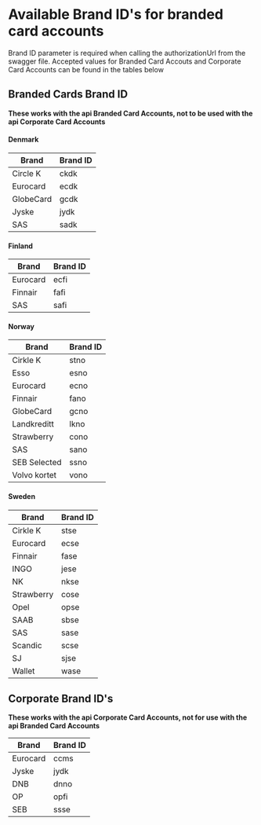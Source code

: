 # Available Brand ID's for branded card accounts

Brand ID parameter is required when calling the authorizationUrl from the swagger file.
Accepted values for Branded Card Accouts and Corporate Card Accounts can be found in the tables below

## Branded Cards Brand ID 
**These works with the api Branded Card Accounts, not to be used with the api Corporate Card Accounts**

#### Denmark

Brand | Brand ID
------------ | -------------
Circle K | ckdk
Eurocard| ecdk
GlobeCard | gcdk
Jyske | jydk
SAS | sadk

#### Finland

Brand | Brand ID
------------ | -------------
Eurocard| ecfi
Finnair | fafi
SAS | safi

#### Norway

Brand | Brand ID
------------ | -------------
Cirkle K | stno
Esso | esno
Eurocard | ecno
Finnair | fano
GlobeCard | gcno
Landkreditt | lkno
Strawberry | cono
SAS | sano
SEB Selected | ssno
Volvo kortet | vono


#### Sweden

Brand | Brand ID
------------ | -------------
Cirkle K | stse
Eurocard  | ecse
Finnair | fase
INGO | jese
NK | nkse
Strawberry | cose
Opel | opse
SAAB | sbse
SAS | sase
Scandic | scse
SJ | sjse
Wallet | wase


## Corporate Brand ID's
**These works with the api Corporate Card Accounts, not for use with the api Branded Card Accounts**

Brand | Brand ID
------------ | -------------
Eurocard | ccms
Jyske  | jydk
DNB | dnno
OP | opfi
SEB | ssse